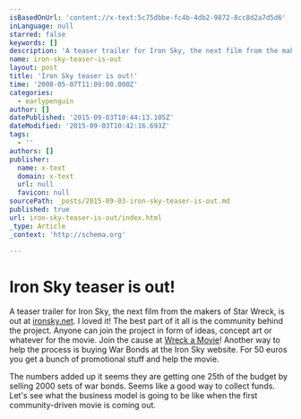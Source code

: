 ```yaml
---
isBasedOnUrl: 'content://x-text:5c75dbbe-fc4b-4db2-9872-8cc8d2a7d5d6'
inLanguage: null
starred: false
keywords: []
description: 'A teaser trailer for Iron Sky, the next film from the makers of Star Wreck, is out at [ironsky.net][1]. I loved it! The best par'
name: iron-sky-teaser-is-out
layout: post
title: 'Iron Sky teaser is out!'
time: '2008-05-07T11:09:00.000Z'
categories:
  - earlypenguin
author: []
datePublished: '2015-09-03T10:44:13.105Z'
dateModified: '2015-09-03T10:42:16.693Z'
tags:
  - ''
authors: []
publisher:
  name: x-text
  domain: x-text
  url: null
  favicon: null
sourcePath: _posts/2015-09-03-iron-sky-teaser-is-out.md
published: true
url: iron-sky-teaser-is-out/index.html
_type: Article
_context: 'http://schema.org'

---
```

# Iron Sky teaser is out!

A teaser trailer for Iron Sky, the next film from the makers of Star 
Wreck, is out at [ironsky.net][0]. I loved it! The best part of it
all is the community behind the project. Anyone can join the project
in form of ideas, concept art or whatever for the movie. Join the
cause at [Wreck a Movie][1]! Another way to help the process is
buying War Bonds at the Iron Sky website. For 50 euros you get a
bunch of promotional stuff and help the movie.

The numbers added up it seems they are getting one 25th of the budget
by selling 2000 sets of war bonds. Seems like a good way to collect
funds. Let's see what the business model is going to be like when the
first community-driven movie is coming out.

[0]: http://www.ironsky.net/
[1]: http://www.wreckamovie.com/